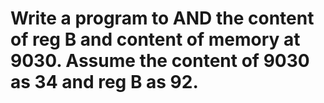 # Write a program to AND the content of reg B and content of memory at 9030. Assume the content of 9030 as 34 and reg B as 92. 
